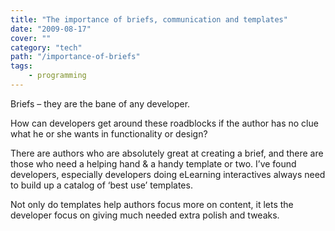 ```yaml
---
title: "The importance of briefs, communication and templates"
date: "2009-08-17"
cover: ""
category: "tech"
path: "/importance-of-briefs"
tags:
    - programming
---
```


Briefs – they are the bane of any developer.

How can developers get around these roadblocks if the author has no clue what he or she wants in functionality or design?

There are authors who are absolutely great at creating a brief, and there are those who need a helping hand & a handy template or two. I’ve found developers, especially developers doing eLearning interactives always need to build up a catalog of ‘best use’ templates.

Not only do templates help authors focus more on content, it lets the developer focus on giving much needed extra polish and tweaks.
